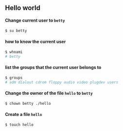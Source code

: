 ## Hello world
#### Change current user to `betty`
```bash
$ su betty
```

#### how to know the current user
```bash
$ whoami
# betty
```

#### list the groups that the current user belongs to
```bash
$ groups
# adm dialout cdrom floppy audio video plugdev users
```

#### Change the owner of the file `hello` to `betty`
```bash
$ chown betty ./hello
```

#### Create a file `hello`
```bash
$ touch hello
```